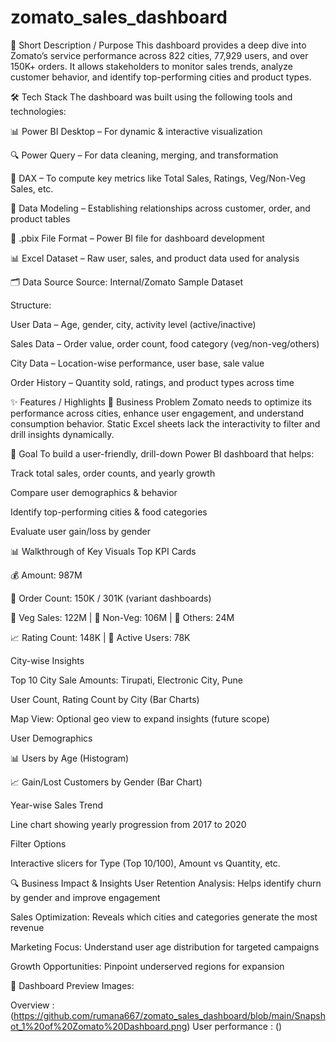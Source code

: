 # zomato_sales_dashboard

📌 Short Description / Purpose
This dashboard provides a deep dive into Zomato’s service performance across 822 cities, 77,929 users, and over 150K+ orders. It allows stakeholders to monitor sales trends, analyze customer behavior, and identify top-performing cities and product types.

🛠 Tech Stack
The dashboard was built using the following tools and technologies:

📊 Power BI Desktop – For dynamic & interactive visualization

🔍 Power Query – For data cleaning, merging, and transformation

🧠 DAX – To compute key metrics like Total Sales, Ratings, Veg/Non-Veg Sales, etc.

📁 Data Modeling – Establishing relationships across customer, order, and product tables

📝 .pbix File Format – Power BI file for dashboard development

📊 Excel Dataset – Raw user, sales, and product data used for analysis

🗂️ Data Source
Source: Internal/Zomato Sample Dataset

Structure:

User Data – Age, gender, city, activity level (active/inactive)

Sales Data – Order value, order count, food category (veg/non-veg/others)

City Data – Location-wise performance, user base, sale value

Order History – Quantity sold, ratings, and product types across time

✨ Features / Highlights
💼 Business Problem
Zomato needs to optimize its performance across cities, enhance user engagement, and understand consumption behavior. Static Excel sheets lack the interactivity to filter and drill insights dynamically.

🎯 Goal
To build a user-friendly, drill-down Power BI dashboard that helps:

Track total sales, order counts, and yearly growth

Compare user demographics & behavior

Identify top-performing cities & food categories

Evaluate user gain/loss by gender

📊 Walkthrough of Key Visuals
Top KPI Cards

💰 Amount: 987M

🛒 Order Count: 150K / 301K (variant dashboards)

🍱 Veg Sales: 122M | 🍗 Non-Veg: 106M | 🍔 Others: 24M

📈 Rating Count: 148K | 👤 Active Users: 78K

City-wise Insights

Top 10 City Sale Amounts: Tirupati, Electronic City, Pune

User Count, Rating Count by City (Bar Charts)

Map View: Optional geo view to expand insights (future scope)

User Demographics

📊 Users by Age (Histogram)

📈 Gain/Lost Customers by Gender (Bar Chart)

Year-wise Sales Trend

Line chart showing yearly progression from 2017 to 2020

Filter Options

Interactive slicers for Type (Top 10/100), Amount vs Quantity, etc.

🔍 Business Impact & Insights
User Retention Analysis: Helps identify churn by gender and improve engagement

Sales Optimization: Reveals which cities and categories generate the most revenue

Marketing Focus: Understand user age distribution for targeted campaigns

Growth Opportunities: Pinpoint underserved regions for expansion

📁 Dashboard Preview Images:

Overview : (https://github.com/rumana667/zomato_sales_dashboard/blob/main/Snapshot_1%20of%20Zomato%20Dashboard.png)
User performance : ()
